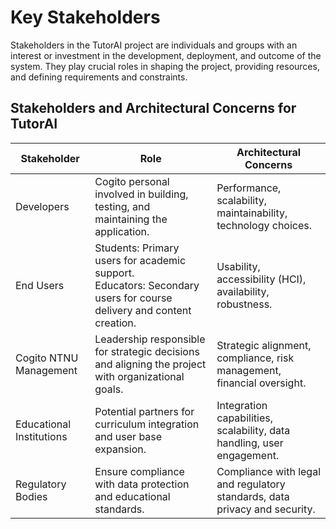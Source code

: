 # Key Stakeholders
Stakeholders in the TutorAI project are individuals and groups with an interest or investment in the development, deployment, and outcome of the system. They play crucial roles in shaping the project, providing resources, and defining requirements and constraints.

## Stakeholders and Architectural Concerns for TutorAI


| Stakeholder              | Role                                                                 | Architectural Concerns                                                      |
|--------------------------|----------------------------------------------------------------------|-----------------------------------------------------------------------------|
| Developers | Cogito personal involved in building, testing, and maintaining the application. | Performance, scalability, maintainability, technology choices.              |
| End Users                    | Students: Primary users for academic support.<br>Educators: Secondary users for course delivery and content creation. | Usability, accessibility (HCI), availability, robustness.                |
| Cogito NTNU Management   | Leadership responsible for strategic decisions and aligning the project with organizational goals. | Strategic alignment, compliance, risk management, financial oversight.      |
| Educational Institutions | Potential partners for curriculum integration and user base expansion. | Integration capabilities, scalability, data handling, user engagement.      |
| Regulatory Bodies        | Ensure compliance with data protection and educational standards. | Compliance with legal and regulatory standards, data privacy and security.  |
